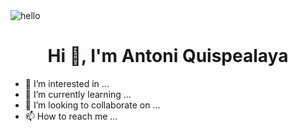 <img src="https://www.rdstation.com/blog/wp-content/uploads/sites/2/2017/09/thestocks.jpg" alt="hello">
<h1 align="center" color="red"> Hi 👋, I'm Antoni Quispealaya </h1>


- 👀 I’m interested in ...
- 🌱 I’m currently learning ...
- 💞️ I’m looking to collaborate on ...
- 📫 How to reach me ...

<!---
NosliwKuns/NosliwKuns is a ✨ special ✨ repository because its `README.md` (this file) appears on your GitHub profile.
You can click the Preview link to take a look at your changes.
--->
